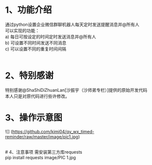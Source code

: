 # 1、功能介绍
通过python设置企业微信群聊机器人每天定时发送提醒消息并@所有人<BR/>
可以实现的功能：<BR/>
a) 每日可按设定的时间定时发送消息并@所有人<BR/>
b) 可设置不同时间发送不同消息<BR/>
c) 可以设置不同的重复时间间隔<BR/>
<BR/>
# 2、特别感谢
特别感谢@ShaShiDiZhuanLan[沙振宇（沙师弟专栏）]提供的原始开发代码<BR/>
本人只是对原代码进行些许修改。
<BR/>
# 3、操作示意图
![]
(https://github.com/kimi04/qy_wx_timed-reminder/raw/master/image/pic1.jpg) 

<BR/>
# 4、注意事项
需安装第三方库requests<BR/>
pip install requests
image/PIC 1.jpg
